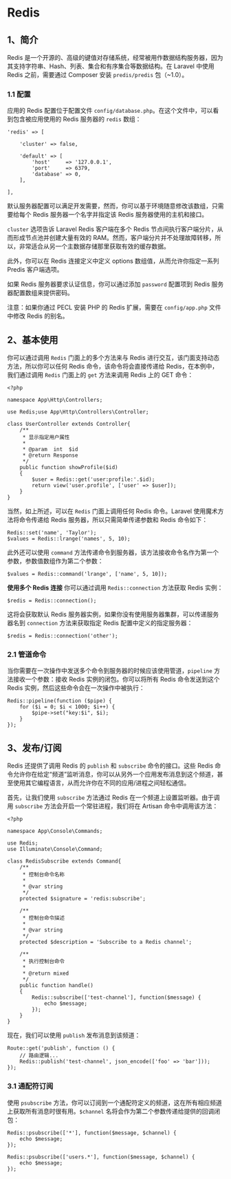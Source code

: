 # Redis

## 1、简介
Redis 是一个开源的、高级的键值对存储系统，经常被用作数据结构服务器，因为其支持字符串、Hash、列表、集合和有序集合等数据结构。在 Laravel 中使用 Redis 之前，需要通过 Composer 安装 `predis/predis` 包（~1.0）。

### 1.1 配置
应用的 Redis 配置位于配置文件 `config/database.php`。在这个文件中，可以看到包含被应用使用的 Redis 服务器的 `redis` 数组：

```
'redis' => [

    'cluster' => false,

    'default' => [
        'host'     => '127.0.0.1',
        'port'     => 6379,
        'database' => 0,
    ],

],
```

默认服务器配置可以满足开发需要，然而，你可以基于环境随意修改该数组，只需要给每个 Redis 服务器一个名字并指定该 Redis 服务器使用的主机和接口。

`cluster` 选项告诉 Laravel Redis 客户端在多个 Redis 节点间执行客户端分片，从而形成节点池并创建大量有效的 RAM。然而，客户端分片并不处理故障转移，所以，非常适合从另一个主数据存储那里获取有效的缓存数据。

此外，你可以在 Redis 连接定义中定义 options 数组值，从而允许你指定一系列 Predis 客户端选项。

如果 Redis 服务器要求认证信息，你可以通过添加 `password` 配置项到 Redis 服务器配置数组来提供密码。

注意：如果你通过 PECL 安装 PHP 的 Redis 扩展，需要在 `config/app.php` 文件中修改 Redis 的别名。

## 2、基本使用
你可以通过调用 `Redis` 门面上的多个方法来与 Redis 进行交互，该门面支持动态方法，所以你可以任何 Redis 命令，该命令将会直接传递给 Redis，在本例中，我们通过调用 `Redis` 门面上的 `get` 方法来调用 Redis 上的 GET 命令：

```
<?php

namespace App\Http\Controllers;

use Redis;use App\Http\Controllers\Controller;

class UserController extends Controller{
    /**
     * 显示指定用户属性
     *
     * @param  int  $id
     * @return Response
     */
    public function showProfile($id)
    {
        $user = Redis::get('user:profile:'.$id);
        return view('user.profile', ['user' => $user]);
    }
}
```

当然，如上所述，可以在 `Redis` 门面上调用任何 Redis 命令。Laravel 使用魔术方法将命令传递给 Redis 服务器，所以只需简单传递参数和 Redis 命令如下：

```
Redis::set('name', 'Taylor');
$values = Redis::lrange('names', 5, 10);
```

此外还可以使用 `command` 方法传递命令到服务器，该方法接收命令名作为第一个参数，参数值数组作为第二个参数：

```
$values = Redis::command('lrange', ['name', 5, 10]);
```

**使用多个 Redis 连接**
你可以通过调用 `Redis::connection` 方法获取 Redis 实例：

```
$redis = Redis::connection();
```

这将会获取默认 Redis 服务器实例，如果你没有使用服务器集群，可以传递服务器名到 `connection` 方法来获取指定 Redis 配置中定义的指定服务器：

```
$redis = Redis::connection('other');
```

### 2.1 管道命令
当你需要在一次操作中发送多个命令到服务器的时候应该使用管道，`pipeline` 方法接收一个参数：接收 Redis 实例的闭包。你可以将所有 Redis 命令发送到这个 Redis 实例，然后这些命令会在一次操作中被执行：

```
Redis::pipeline(function ($pipe) {
    for ($i = 0; $i < 1000; $i++) {
        $pipe->set("key:$i", $i);
    }
});
```

## 3、发布/订阅
Redis 还提供了调用 Redis 的 `publish` 和 `subscribe` 命令的接口。这些 Redis 命令允许你在给定“频道”监听消息，你可以从另外一个应用发布消息到这个频道，甚至使用其它编程语言，从而允许你在不同的应用/进程之间轻松通信。

首先，让我们使用 `subscribe` 方法通过 Redis 在一个频道上设置监听器。由于调用 `subscribe` 方法会开启一个常驻进程，我们将在 Artisan 命令中调用该方法：

```
<?php

namespace App\Console\Commands;

use Redis;
use Illuminate\Console\Command;

class RedisSubscribe extends Command{
    /**
     * 控制台命令名称
     *
     * @var string
     */
    protected $signature = 'redis:subscribe';

    /**
     * 控制台命令描述
     *
     * @var string
     */
    protected $description = 'Subscribe to a Redis channel';

    /**
     * 执行控制台命令
     *
     * @return mixed
     */
    public function handle()
    {
        Redis::subscribe(['test-channel'], function($message) {
            echo $message;
        });
    }
}
```

现在，我们可以使用 `publish` 发布消息到该频道：

```
Route::get('publish', function () {
    // 路由逻辑...
    Redis::publish('test-channel', json_encode(['foo' => 'bar']));
});
```

### 3.1 通配符订阅
使用 `psubscribe` 方法，你可以订阅到一个通配符定义的频道，这在所有相应频道上获取所有消息时很有用。`$channel` 名将会作为第二个参数传递给提供的回调闭包：

```
Redis::psubscribe(['*'], function($message, $channel) {
    echo $message;
});

Redis::psubscribe(['users.*'], function($message, $channel) {
    echo $message;
});
```